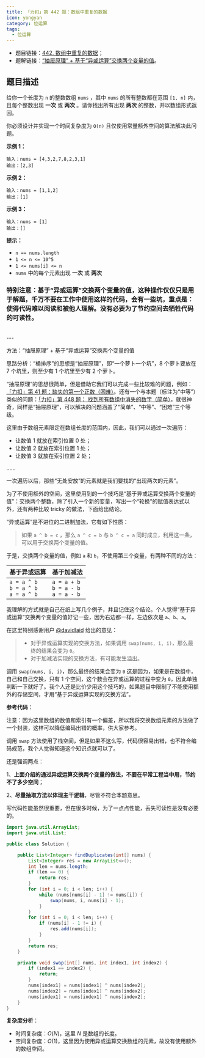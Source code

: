 ```yaml
---
title: 「力扣」第 442 题：数组中重复的数据
icon: yongyan
category: 位运算
tags:
  - 位运算
---
```


+ 题目链接：[442. 数组中重复的数据](https://leetcode-cn.com/problems/find-all-duplicates-in-an-array/)；
+ 题解链接：[“抽屉原理” + 基于“异或运算”交换两个变量的值](https://leetcode-cn.com/problems/find-all-duplicates-in-an-array/solution/chou-ti-yuan-li-ji-yu-yi-huo-yun-suan-jiao-huan-li/)。

## 题目描述

给你一个长度为 `n` 的整数数组 `nums` ，其中 `nums` 的所有整数都在范围 `[1, n]` 内，且每个整数出现 **一次** 或 **两次** 。请你找出所有出现 **两次** 的整数，并以数组形式返回。

你必须设计并实现一个时间复杂度为 `O(n)` 且仅使用常量额外空间的算法解决此问题。



**示例 1：**

```
输入：nums = [4,3,2,7,8,2,3,1]
输出：[2,3]
```

**示例 2：**

```
输入：nums = [1,1,2]
输出：[1]
```

**示例 3：**

```
输入：nums = [1]
输出：[]
```



**提示：**

- `n == nums.length`
- `1 <= n <= 10^5`
- `1 <= nums[i] <= n`
- `nums` 中的每个元素出现 **一次** 或 **两次**



### 特别注意：基于“异或运算”交换两个变量的值，这种操作仅仅只是用于解题，千万不要在工作中使用这样的代码，会有一些坑，重点是：使得代码难以阅读和被他人理解。没有必要为了节约空间去牺牲代码的可读性。

<br>
---


方法：“抽屉原理” + 基于“异或运算”交换两个变量的值

思路分析：“桶排序”的思想是“抽屉原理”，即“一个萝卜一个坑”，8 个萝卜要放在 7 个坑里，则至少有 1 个坑里至少有 2 个萝卜。

“抽屉原理”的思想很简单，但是借助它我们可以完成一些比较难的问题，例如：[「力扣」第 41 题：缺失的第一个正数（困难）](https://leetcode-cn.com/problems/first-missing-positive/)。还有一个与本题（标注为“中等”）类似的问题：[「力扣」第 448 题： 找到所有数组中消失的数字（简单）](https://leetcode-cn.com/problems/find-all-numbers-disappeared-in-an-array/)，就很神奇，同样是“抽屉原理”，可以解决的问题涵盖了“简单”、“中等”、“困难”三个等级。


这里由于数组元素限定在数组长度的范围内，因此，我们可以通过一次遍历：

+ 让数值 1 就放在索引位置 0 处；
+ 让数值 2 就放在索引位置 1 处；
+ 让数值 3 就放在索引位置 2 处；

……

一次遍历以后，那些“无处安放”的元素就是我们要找的“出现两次的元素”。

为了不使用额外的空间，这里使用到的一个技巧是“基于异或运算交换两个变量的值”：交换两个整数，除了引入一个新的变量，写出一个“轮换”的赋值表达式以外，还有两种比较 tricky 的做法，下面给出结论。

“异或运算”是不进位的二进制加法，它有如下性质：

> 如果 `a ^ b = c` ，那么 `a ^ c = b` 与 `b ^ c = a` 同时成立，利用这一条，可以用于交换两个变量的值。

于是，交换两个变量的值，例如 `a` 和 `b`，不使用第三个变量，有两种不同的方法：

| 基于异或运算                        | 基于加减法                            |
| ----------------------------------- | ------------------------------------- |
| `a = a ^ b`<br>`b = a ^ b`<br>`a = a ^ b` | `a = a + b`<br/>`b = a - b`<br/>`a = a - b` |

我理解的方式就是自己在纸上写几个例子，并且记住这个结论。个人觉得“基于异或运算”交换两个变量的值好记一些，因为右边都一样，左边依次是 `a`、`b`、`a`。

在这里特别感谢用户 [@davidlaid](/u/davidlaid/) 给出的意见：

> + 对于异或运算实现的交换方法，如果调用 `swap(nums, i, i)`，那么最终的结果会变为 `0`。
> + 对于加减法实现的交换方法，有可能发生溢出。

调用 `swap(nums, i, i)`，那么最终的结果会变为 `0` 这是因为，如果是在数组中，自己和自己交换，只有 1 个空间，这个数会在异或运算的过程中变为 `0`，因此单独判断一下就好了。我个人还是比价少用这个技巧的，如果题目中限制了不能使用额外的存储空间，才用“基于异或运算实现的交换方法”。

**参考代码**：

注意：因为这里数组的数值和索引有一个偏差，所以我将交换数组元素的方法做了一个封装，这样可以降低编码出错的概率，供大家参考。

调用 `swap` 方法使用了栈空间，但是如果不这么写，代码很容易出错，也不符合编码规范，我个人觉得知道这个知识点就可以了。

还是强调两点：

1、**上面介绍的通过异或运算交换两个变量的做法，不要在平常工程当中用，节约不了多少空间**；

2、**尽量抽取方法以体现主干逻辑**，尽管不符合本题意思。

写代码性能虽然很重要，但在很多时候，为了一点点性能，丢失可读性是没有必要的。


```Java []
import java.util.ArrayList;
import java.util.List;

public class Solution {

    public List<Integer> findDuplicates(int[] nums) {
        List<Integer> res = new ArrayList<>();
        int len = nums.length;
        if (len == 0) {
            return res;
        }
        for (int i = 0; i < len; i++) {
            while (nums[nums[i] - 1] != nums[i]) {
                swap(nums, i, nums[i] - 1);
            }
        }
        for (int i = 0; i < len; i++) {
            if (nums[i] - 1 != i) {
                res.add(nums[i]);
            }
        }
        return res;
    }

    private void swap(int[] nums, int index1, int index2) {
        if (index1 == index2) {
            return;
        }
        nums[index1] = nums[index1] ^ nums[index2];
        nums[index2] = nums[index1] ^ nums[index2];
        nums[index1] = nums[index1] ^ nums[index2];
    }
}
```

**复杂度分析**：
+ 时间复杂度：$O(N)$，这里 $N$ 是数组的长度。
+ 空间复杂度：$O(1)$，这里因为使用异或运算交换数组的元素，故没有使用额外的数组空间。
